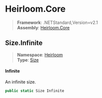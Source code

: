 # Heirloom.Core

> **Framework**: .NETStandard,Version=v2.1  
> **Assembly**: [Heirloom.Core][0]  

## Size.Infinite

> **Namespace**: [Heirloom][0]  
> **Type**: [Size][1]  

#### Infinite

An infinite size.

```cs
public static Size Infinite
```

[0]: ../Heirloom.Core.md
[1]: Heirloom.Size.md
